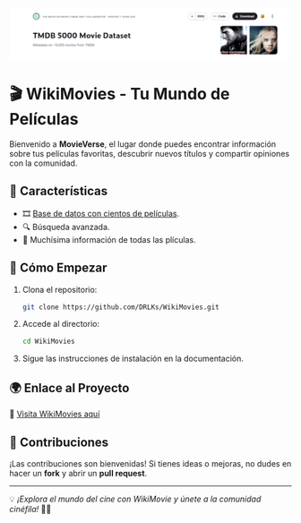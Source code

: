 ![Banner DataSet](assets/readme/banner.png)

# 🎬 WikiMovies - Tu Mundo de Películas

Bienvenido a **MovieVerse**, el lugar donde puedes encontrar información sobre tus películas favoritas, descubrir nuevos títulos y compartir opiniones con la comunidad.

## 📌 Características
- 🎞️ [Base de datos con cientos de películas](https://www.kaggle.com/datasets/tmdb/tmdb-movie-metadata?resource=download&select=tmdb_5000_movies.csv).
- 🔍 Búsqueda avanzada.
- 📖 Muchísima información de todas las plículas.

## 🚀 Cómo Empezar
1. Clona el repositorio:
   ```bash
   git clone https://github.com/DRLKs/WikiMovies.git
   ```
2. Accede al directorio:
   ```bash
   cd WikiMovies
   ```
3. Sigue las instrucciones de instalación en la documentación.

## 🌍 Enlace al Proyecto
🔗 [Visita WikiMovies aquí]()

## 🤝 Contribuciones
¡Las contribuciones son bienvenidas! Si tienes ideas o mejoras, no dudes en hacer un **fork** y abrir un **pull request**.

---

💡 _¡Explora el mundo del cine con WikiMovie y únete a la comunidad cinéfila!_ 🎥🍿
